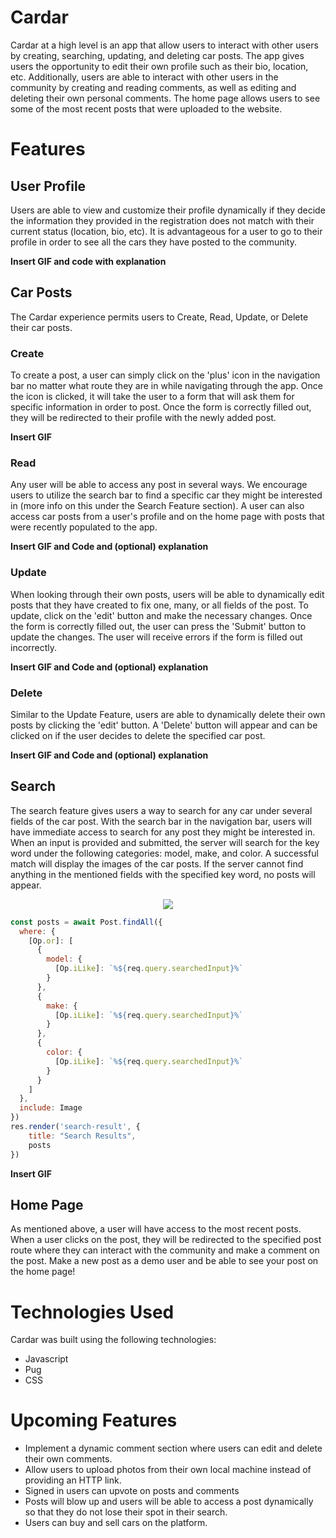 # Cardar

Cardar at a high level is an app that allow users to interact with other users by creating, searching, updating, and deleting car posts. The app gives users the opportunity to edit their own profile such as their bio, location, etc. Additionally, users are able to interact with other users in the community by creating and reading comments, as well as editing and deleting their own personal comments. The home page allows users to see some of the most recent posts that were uploaded to the website.

# Features
## User Profile
Users are able to view and customize their profile dynamically if they decide the information they provided in the registration does not match with their current status (location, bio, etc). It is advantageous for a user to go to their profile in order to see all the cars they have posted to the community.

**Insert GIF and code with explanation**

## Car Posts
The Cardar experience permits users to Create, Read, Update, or Delete their car posts.

### Create
To create a post, a user can simply click on the 'plus' icon in the navigation bar no matter what route they are in while navigating through the app. Once the icon is clicked, it will take the user to a form that will ask them for specific information in order to post. Once the form is correctly filled out, they will be redirected to their profile with the newly added post.

**Insert GIF**

### Read
Any user will be able to access any post in several ways. We encourage users to utilize the search bar to find a specific car they might be interested in (more info on this under the Search Feature section). A user can also access car posts from a user's profile and on the home page with posts that were recently populated to the app.

**Insert GIF and Code and (optional) explanation**

### Update
When looking through their own posts, users will be able to dynamically edit posts that they have created to fix one, many, or all fields of the post. To update, click on the 'edit' button and make the necessary changes. Once the form is correctly filled out, the user can press the 'Submit' button to update the changes. The user will receive errors if the form is filled out incorrectly.

**Insert GIF and Code and (optional) explanation**

### Delete
Similar to the Update Feature, users are able to dynamically delete their own posts by clicking the 'edit' button. A 'Delete' button will appear and can be clicked on if the user decides to delete the specified car post.

**Insert GIF and Code and (optional) explanation**

## Search
The search feature gives users a way to search for any car under several fields of the car post. With the search bar in the navigation bar, users will have immediate access to search for any post they might be interested in. When an input is provided and submitted, the server will search for the key word under the following categories: model, make, and color. A successful match will display the images of the car posts. If the server cannot find anything in the mentioned fields with the specified key word, no posts will appear.

<p align="center">
  <img src="https://media.giphy.com/media/jyjVgyWFAzNkjwNkfU/giphy.gif"></img>
</p>

```js
const posts = await Post.findAll({
  where: {
    [Op.or]: [
      {
        model: {
          [Op.iLike]: `%${req.query.searchedInput}%`
        }
      },
      {
        make: {
          [Op.iLike]: `%${req.query.searchedInput}%`
        }
      },
      {
        color: {
          [Op.iLike]: `%${req.query.searchedInput}%`
        }
      }
    ]
  },
  include: Image
})
res.render('search-result', {
    title: "Search Results",
    posts
})

```

**Insert GIF**

## Home Page
As mentioned above, a user will have access to the most recent posts. When a user clicks on the post, they will be redirected to the specified post route where they can interact with the community and make a comment on the post. Make a new post as a demo user and be able to see your post on the home page!

# Technologies Used
Cardar was built using the following technologies:
- Javascript
- Pug
- CSS

# Upcoming Features
- Implement a dynamic comment section where users can edit and delete their own comments.
- Allow users to upload photos from their own local machine instead of providing an HTTP link.
- Signed in users can upvote on posts and comments
- Posts will blow up and users will be able to access a post dynamically so that they do not lose their spot in their search.
- Users can buy and sell cars on the platform.
